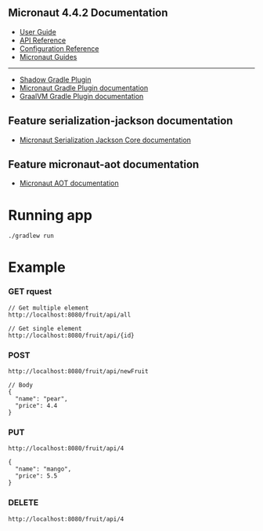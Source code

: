 ## Micronaut 4.4.2 Documentation

- [User Guide](https://docs.micronaut.io/4.4.2/guide/index.html)
- [API Reference](https://docs.micronaut.io/4.4.2/api/index.html)
- [Configuration Reference](https://docs.micronaut.io/4.4.2/guide/configurationreference.html)
- [Micronaut Guides](https://guides.micronaut.io/index.html)

---

- [Shadow Gradle Plugin](https://plugins.gradle.org/plugin/com.github.johnrengelman.shadow)
- [Micronaut Gradle Plugin documentation](https://micronaut-projects.github.io/micronaut-gradle-plugin/latest/)
- [GraalVM Gradle Plugin documentation](https://graalvm.github.io/native-build-tools/latest/gradle-plugin.html)

## Feature serialization-jackson documentation

- [Micronaut Serialization Jackson Core documentation](https://micronaut-projects.github.io/micronaut-serialization/latest/guide/)

## Feature micronaut-aot documentation

- [Micronaut AOT documentation](https://micronaut-projects.github.io/micronaut-aot/latest/guide/)

# Running app

```
./gradlew run
```

# Example

### GET rquest

```
// Get multiple element
http://localhost:8080/fruit/api/all

// Get single element
http://localhost:8080/fruit/api/{id}
```

### POST

```
http://localhost:8080/fruit/api/newFruit

// Body
{
  "name": "pear",
  "price": 4.4
}
```

### PUT

```
http://localhost:8080/fruit/api/4

{
  "name": "mango",
  "price": 5.5
}
```

### DELETE

```
http://localhost:8080/fruit/api/4
```